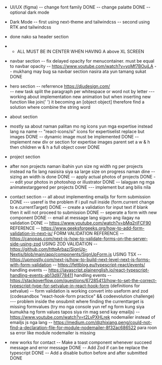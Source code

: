 - UI/UX (figma)
  -- change font family DONE
  -- change palatte DONE
  -- optional dark mode

- Dark Mode
  -- first using next-theme and tailwindcss
  -- second using RTK and tailwindcss

- done nako sa header section
- - ALL MUST BE IN CENTER WHEN HAVING A above XL SCREEN
- navbar section
  -- fix delayed opacity for menucontainer. must be equal to navbar opacity
  -- https://www.youtube.com/watch?v=yoMf7BOujLA
  -- mukhang may bug sa navbar section nasira ata yun tamang sukat DONE

- hero section
  -- referrence https://djudesign.com/  
  -- new task split the paragraph per whitespace or word not by letter
  --- working about implementation new animation but when inserting new function like join(' ') it becoming an [object object] therefore find a solution where combine the string word

- about section
- mostly sa about naman palitan mo ng icons yun mga expertise instead lang na name
  -- "react-icons/si" icons for expertiselist replace but images DONE
  -- dynamic image must be implemented DONE
  -- implement new div or section for expertise images parent set a w & h then children w & h a full object cover DONE

- project section
- after non projects naman ibahin yun size ng width ng per projects instead na fix lang nasisira siya sa large size on progress naman dine
  -- sizing an width is done DONE
  -- apply actual photos of projects DONE
  --- edit your photos in photoshop or illustrator DONE
  -- lalagyan ng mga animatestarggered per projects DONE
  --- implement but ang bilis nila

- contact section
  -- all about implementing emailjs for form submission DONE
  --- useref is the problem if i pull null inside (form.current change to e.currentTarget) DONE
  -- create a validation for input text if blank then it will not proceed to submission DONE
  -- seperate a form with new component DONE
  -- email at message lang siguro ang ilagay na validation DONE
  -- https://www.youtube.com/watch?v=bMq2riFCF90 REFERENCE
  -- https://www.geeksforgeeks.org/how-to-add-form-validation-in-next-js/ FORM VALIDATION REFERENCE
  -- https://canopas.com/next-js-how-to-validate-forms-on-the-server-side-using-zod USING ZOD VALIDATION
  -- https://github.com/httpArbaz/SignUp-Nextjs/blob/main/app/components/SignUpForm.js USING TSX
  -- https://upmostly.com/next-js/how-to-build-next-level-next-js-forms-with-form-validation
  -- https://fettblog.eu/typescript-react/events/ handling events
  -- https://javascript.plainenglish.io/react-typescript-handling-events-ab13d9778411 handling events
  -- https://stackoverflow.com/questions/67285413/how-to-set-the-correct-typescript-type-for-setvalue-in-react-hook-form (definitions for setvalue)
  -- form validation is working convert into useform and zod (codesandbox "react-hook-form practice" && codeevolution challenge)
  --- problem inside the onsubmit where finding the currenttarget is missing formvalues (try mo nga console yun ref ng form kung siya kumukha ng form values tapos siya rin mag send kay emailjs)
  -- https://www.youtube.com/watch?v=t2LvPXHLrek nodemailer instead of emailjs js nga lang
  -- https://medium.com/@zhixiang.peng/could-not-find-a-declaration-file-for-module-nodemailer-8f32ac686522 para roon sa error like module nodemailer is missing

- new works for contact
  -- Make a toast component whenever succeed message and error message DONE
  -- Add Zod if can be replace the typescript DONE
  -- Add a disable button before and after submitted DONE
